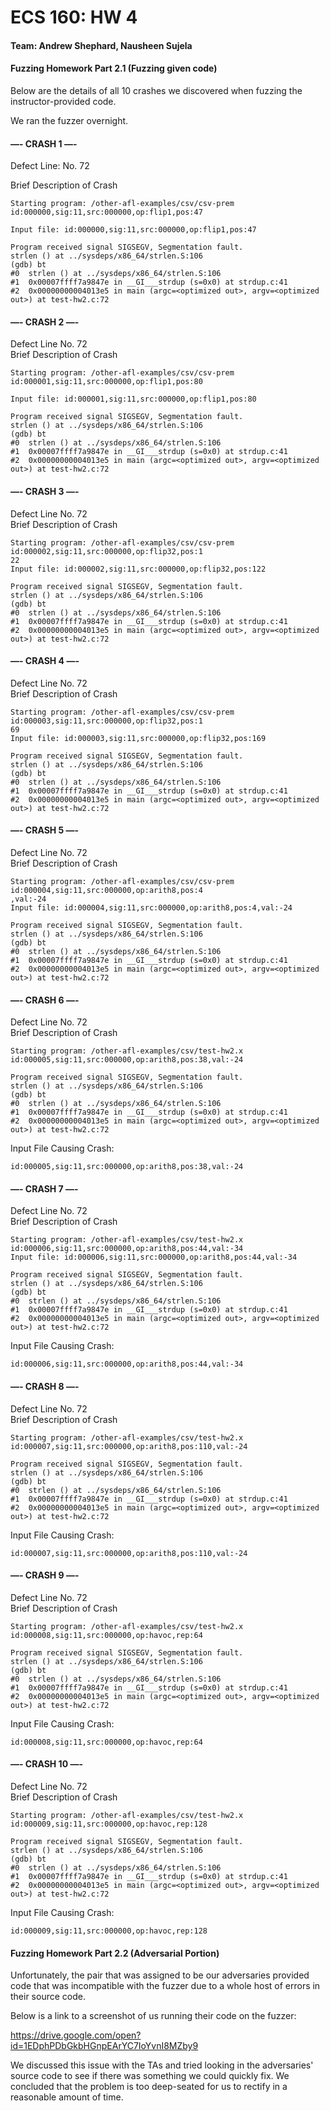 # ECS 160: HW 4
#### Team: Andrew Shephard, Nausheen Sujela


#### Fuzzing Homework Part 2.1 (Fuzzing given code)

Below are the details of all 10 crashes we discovered when fuzzing the instructor-provided code.

We ran the fuzzer overnight.

#### —- CRASH 1 —-  
    
Defect Line: No. 72  

Brief Description of Crash  
```
Starting program: /other-afl-examples/csv/csv-prem id:000000,sig:11,src:000000,op:flip1,pos:47

Input file: id:000000,sig:11,src:000000,op:flip1,pos:47

Program received signal SIGSEGV, Segmentation fault.
strlen () at ../sysdeps/x86_64/strlen.S:106
(gdb) bt
#0  strlen () at ../sysdeps/x86_64/strlen.S:106
#1  0x00007ffff7a9847e in __GI___strdup (s=0x0) at strdup.c:41
#2  0x00000000004013e5 in main (argc=<optimized out>, argv=<optimized out>) at test-hw2.c:72
```
#### —- CRASH 2 —-
Defect Line No. 72  
Brief Description of Crash  
```
Starting program: /other-afl-examples/csv/csv-prem id:000001,sig:11,src:000000,op:flip1,pos:80

Input file: id:000001,sig:11,src:000000,op:flip1,pos:80

Program received signal SIGSEGV, Segmentation fault.
strlen () at ../sysdeps/x86_64/strlen.S:106
(gdb) bt
#0  strlen () at ../sysdeps/x86_64/strlen.S:106
#1  0x00007ffff7a9847e in __GI___strdup (s=0x0) at strdup.c:41
#2  0x00000000004013e5 in main (argc=<optimized out>, argv=<optimized out>) at test-hw2.c:72
```
#### —- CRASH 3 —-
Defect Line No. 72  
Brief Description of Crash  
```
Starting program: /other-afl-examples/csv/csv-prem id:000002,sig:11,src:000000,op:flip32,pos:1
22
Input file: id:000002,sig:11,src:000000,op:flip32,pos:122

Program received signal SIGSEGV, Segmentation fault.
strlen () at ../sysdeps/x86_64/strlen.S:106
(gdb) bt
#0  strlen () at ../sysdeps/x86_64/strlen.S:106
#1  0x00007ffff7a9847e in __GI___strdup (s=0x0) at strdup.c:41
#2  0x00000000004013e5 in main (argc=<optimized out>, argv=<optimized out>) at test-hw2.c:72
```
#### —- CRASH 4 —-
Defect Line No. 72  
Brief Description of Crash  
```
Starting program: /other-afl-examples/csv/csv-prem id:000003,sig:11,src:000000,op:flip32,pos:1
69
Input file: id:000003,sig:11,src:000000,op:flip32,pos:169

Program received signal SIGSEGV, Segmentation fault.
strlen () at ../sysdeps/x86_64/strlen.S:106
(gdb) bt
#0  strlen () at ../sysdeps/x86_64/strlen.S:106
#1  0x00007ffff7a9847e in __GI___strdup (s=0x0) at strdup.c:41
#2  0x00000000004013e5 in main (argc=<optimized out>, argv=<optimized out>) at test-hw2.c:72
```
#### —- CRASH 5 —-
Defect Line No. 72  
Brief Description of Crash  
```
Starting program: /other-afl-examples/csv/csv-prem id:000004,sig:11,src:000000,op:arith8,pos:4
,val:-24
Input file: id:000004,sig:11,src:000000,op:arith8,pos:4,val:-24

Program received signal SIGSEGV, Segmentation fault.
strlen () at ../sysdeps/x86_64/strlen.S:106
(gdb) bt
#0  strlen () at ../sysdeps/x86_64/strlen.S:106
#1  0x00007ffff7a9847e in __GI___strdup (s=0x0) at strdup.c:41
#2  0x00000000004013e5 in main (argc=<optimized out>, argv=<optimized out>) at test-hw2.c:72
```

#### —- CRASH 6 —-
Defect Line No. 72  
Brief Description of Crash  
```
Starting program: /other-afl-examples/csv/test-hw2.x id:000005,sig:11,src:000000,op:arith8,pos:38,val:-24

Program received signal SIGSEGV, Segmentation fault.
strlen () at ../sysdeps/x86_64/strlen.S:106
(gdb) bt
#0  strlen () at ../sysdeps/x86_64/strlen.S:106
#1  0x00007ffff7a9847e in __GI___strdup (s=0x0) at strdup.c:41
#2  0x00000000004013e5 in main (argc=<optimized out>, argv=<optimized out>) at test-hw2.c:72
```
Input File Causing Crash: 
```
id:000005,sig:11,src:000000,op:arith8,pos:38,val:-24
```

#### —- CRASH 7 —-
Defect Line No. 72  
Brief Description of Crash  
```
Starting program: /other-afl-examples/csv/test-hw2.x id:000006,sig:11,src:000000,op:arith8,pos:44,val:-34
Input file: id:000006,sig:11,src:000000,op:arith8,pos:44,val:-34

Program received signal SIGSEGV, Segmentation fault.
strlen () at ../sysdeps/x86_64/strlen.S:106
(gdb) bt
#0  strlen () at ../sysdeps/x86_64/strlen.S:106
#1  0x00007ffff7a9847e in __GI___strdup (s=0x0) at strdup.c:41
#2  0x00000000004013e5 in main (argc=<optimized out>, argv=<optimized out>) at test-hw2.c:72
```
Input File Causing Crash: 
```
id:000006,sig:11,src:000000,op:arith8,pos:44,val:-34
```

#### —- CRASH 8 —-
Defect Line No. 72  
Brief Description of Crash  
```
Starting program: /other-afl-examples/csv/test-hw2.x id:000007,sig:11,src:000000,op:arith8,pos:110,val:-24

Program received signal SIGSEGV, Segmentation fault.
strlen () at ../sysdeps/x86_64/strlen.S:106
(gdb) bt
#0  strlen () at ../sysdeps/x86_64/strlen.S:106
#1  0x00007ffff7a9847e in __GI___strdup (s=0x0) at strdup.c:41
#2  0x00000000004013e5 in main (argc=<optimized out>, argv=<optimized out>) at test-hw2.c:72
```
Input File Causing Crash: 
```
id:000007,sig:11,src:000000,op:arith8,pos:110,val:-24
```

#### —- CRASH 9 —-
Defect Line No. 72  
Brief Description of Crash  
```
Starting program: /other-afl-examples/csv/test-hw2.x id:000008,sig:11,src:000000,op:havoc,rep:64

Program received signal SIGSEGV, Segmentation fault.
strlen () at ../sysdeps/x86_64/strlen.S:106
(gdb) bt
#0  strlen () at ../sysdeps/x86_64/strlen.S:106
#1  0x00007ffff7a9847e in __GI___strdup (s=0x0) at strdup.c:41
#2  0x00000000004013e5 in main (argc=<optimized out>, argv=<optimized out>) at test-hw2.c:72
```
Input File Causing Crash: 
```
id:000008,sig:11,src:000000,op:havoc,rep:64
```

#### —- CRASH 10 —-
Defect Line No. 72  
Brief Description of Crash  
```
Starting program: /other-afl-examples/csv/test-hw2.x id:000009,sig:11,src:000000,op:havoc,rep:128

Program received signal SIGSEGV, Segmentation fault.
strlen () at ../sysdeps/x86_64/strlen.S:106
(gdb) bt
#0  strlen () at ../sysdeps/x86_64/strlen.S:106
#1  0x00007ffff7a9847e in __GI___strdup (s=0x0) at strdup.c:41
#2  0x00000000004013e5 in main (argc=<optimized out>, argv=<optimized out>) at test-hw2.c:72
```
Input File Causing Crash: 
```
id:000009,sig:11,src:000000,op:havoc,rep:128
```

#### Fuzzing Homework Part 2.2 (Adversarial Portion)

Unfortunately, the pair that was assigned to be our adversaries provided code that was incompatible with the fuzzer due to a whole host of errors in their source code.

Below is a link to a screenshot of us running their code on the fuzzer: 

https://drive.google.com/open?id=1EDphPDbGkbHGnpEArYC7IoYvnI8MZby9

We discussed this issue with the TAs and tried looking in the adversaries' source code to see if there was something we could quickly fix. We concluded that the problem is too deep-seated for us to rectify in a reasonable amount of time.